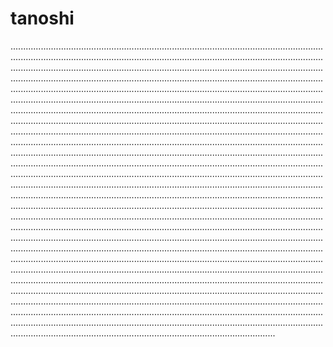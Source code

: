 # tanoshi

.............................................................................................................................................................................................................................................................................................................................................................................................................................................................................................................................................................................................................................................................................................................................................................................................................................................................................................................................................................................................................................................................................................................................................................................................................................................................................................................................................................................................................................................................................................................................................................................................................................................................................................................................................................................................................................................................................................................................................................................................................................................................................................................................................................................................................................................................................................................................................................................................................................................................................................................................................................................................................................................................................................................................................................................................................................................................................................................................................................................................................................................................................................................................................................................................................................................................................................................................................................................................................................................................................................................................................................................................